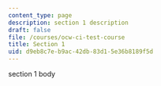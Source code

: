 ```yaml
---
content_type: page
description: section 1 description
draft: false
file: /courses/ocw-ci-test-course
title: Section 1
uid: d9eb8c7e-b9ac-42db-83d1-5e36b8189f5d
---
```

section 1 body